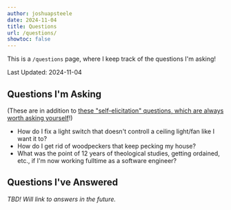 ```yaml
---
author: joshuapsteele
date: 2024-11-04
title: Questions
url: /questions/
showtoc: false
---
```


This is a `/questions` page, where I keep track of the questions I'm asking!

Last Updated: 2024-11-04

## Questions I'm Asking

(These are in addition to [these "self-elicitation" questions, which are always worth asking yourself](/questions-worth-asking/)!)

- How do I fix a light switch that doesn't controll a ceiling light/fan like I want it to?
- How do I get rid of woodpeckers that keep pecking my house?
- What was the point of 12 years of theological studies, getting ordained, etc., if I'm now working fulltime as a software engineer?

## Questions I've Answered

*TBD! Will link to answers in the future.*